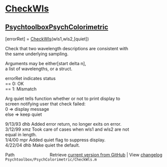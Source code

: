 # [CheckWls](CheckWls)
## [Psychtoolbox](Psychtoolbox)[PsychColorimetric](PsychColorimetric)

[errorRet] = [CheckWls](CheckWls)(wls1,wls2,[quiet])  
  
Check that two wavelength descriptions are consistent with  
the same underlying sampling.  
  
Arguments may be either[start delta n],  
a list of wavelengths, or a struct.  
  
errorRet indicates status  
  == 0: OK  
  == 1: Mismatch  
  
Arg quiet tells function whether or not to print display to   
screen notifying user that check failed:  
    0 =\> display message  
  else =\> keep quiet  
  
9/13/93  dhb  Added error return, no longer exits on error.  
3/12/99  xmz  Took care of cases when wls1 and wls2 are not  
              equal in length.  
1/4/00   mpr  Added quiet flag to suppress display.  
4/22/04  dhb  Make quiet the default.  




<div class="code_header" style="text-align:right;">
  <span style="float:left;">Path&nbsp;&nbsp;</span> <span class="counter">Retrieve <a href=
  "https://raw.github.com/Psychtoolbox-3/Psychtoolbox-3/beta/Psychtoolbox/PsychColorimetric/CheckWls.m">current version from GitHub</a> | View <a href=
  "https://github.com/Psychtoolbox-3/Psychtoolbox-3/commits/beta/Psychtoolbox/PsychColorimetric/CheckWls.m">changelog</a></span>
</div>
<div class="code">
  <code>Psychtoolbox/PsychColorimetric/CheckWls.m</code>
</div>

